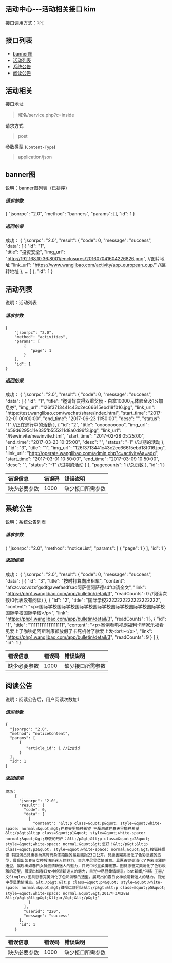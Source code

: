 ## 活动中心---活动相关接口 kim

接口调用方式：`RPC`

## 接口列表
- [banner图](#banner图)
- [活动列表](#活动列表)
- [系统公告](#系统公告)
- [阅读公告](#阅读公告)


活动相关
----------------

接口地址
> 域名/service.php?c=inside

请求方式
> post

参数类型 (`Content-Type`)
>  application/json

## banner图

说明：banner图列表（已排序）

##### 请求参数
  {
    "jsonrpc": "2.0",
    "method": "banners",
    "params": [],
    "id": 1
  }


##### 返回结果

  成功：
        {
          "jsonrpc": "2.0",
          "result": {
            "code": 0,
            "message": "success",
            "data": [
              {
                "id": "1",              
                "title": "投资安全",
                "img_url": "http://192.168.10.36:8001/enclosures/201607041604226826.png", //图片地址
                "link_url": "https://www.wanglibao.com/activity/app_european_cup/"   //跳转地址
              },
              ...
            ]
          },
          "id": 1
        }



## 活动列表

说明：活动列表

##### 请求参数

    {
        "jsonrpc": "2.0",
        "method": "activities",
        "params": [
            {
               "page": 1
            }
        ],
        "id": 1
    }


##### 返回结果

  成功：
        {
        "jsonrpc": "2.0",
        "result": {
          "code": 0,
          "message": "success",
          "data": [
            {
              "id": "1",
              "title": "邀请好友得双重奖励 - 白拿10000元体验金及1%加息券",
              "img_url": "126f3713441c43c2ec66615ebd18f016.jpg",
              "link_url": "https:/test.wanglibao.com/wechat/share/index.html",
              "start_time": "2017-02-01 00:00:00",
              "end_time": "2017-06-23 11:50:00",
              "desc": "",
              "status": "1"   //正在進行中的活動
            },
            {
              "id": "2",
              "title": "oooooooooo",
              "img_url": "b59d6295c11e335fb555211d8a0d96f3.jpg",
              "link_url": "/Newinvite/newinvite.html",
              "start_time": "2017-02-28 05:25:00",
              "end_time": "2017-03-23 10:35:00",
              "desc": "",
              "status": "-1"  //过期的活动
            },
            {
              "id": "3",
              "title": "1",
              "img_url": "126f3713441c43c2ec66615ebd18f016.jpg",
              "link_url": "http://operate.wanglibao.com/admin.php?c=activity&a=add",
              "start_time": "2017-03-01 10:50:00",
              "end_time": "2017-03-09 10:50:00",
              "desc": "",
              "status": "-1"  //过期的活动
            }
          ],
          "pagecounts": 1   //总页数
        },
        "id": 1
      }

错误信息 | 错误码 | 错误说明
:--|:--|:--
缺少必要参数 | 1000 | 缺少接口所需参数

## 系统公告

说明：系统公告列表

##### 请求参数
  {
    "jsonrpc": "2.0",
    "method": "noticeList",
    "params": [
              {
                 "page": 1
              }
          ],
    "id": 1
  }


##### 返回结果

  成功：
        {
        "jsonrpc": "2.0",
        "result": {
          "code": 0,
          "message": "success",
          "data": [
            {
              "id": "3",
              "title": "按时打算向出租车",
              "content": "afxzcvxcvdzsfgsdfgawefasdfsad阿萨德阿萨德sdf申请全文",
              "link": "https://php1.wanglibao.com/app/bulletin/detail/3",
              "readCounts": 0 //阅读次数(0代表没有阅读)
            },
            {
              "id": "2",
              "title": "国际学校2222222222222222222",
              "content": "&lt;p&gt;国际学校国际学校国际学校国际学校国际学校国际学校国际学校国际学校国际学校&lt;/p&gt;",
              "link": "https://php1.wanglibao.com/app/bulletin/detail/3",
              "readCounts": 1
            },
            {
              "id": "1",
              "title": "111111111111111111",
              "content": "&lt;p&gt;案例看电视剧福利卡萨家乐福看见爱上了咖啡姐阿斯利康都放假了卡死机付了款爱上发&lt;br/&gt;&lt;/p&gt;",
              "link": "https://php1.wanglibao.com/app/bulletin/detail/3",
              "readCounts": 9
            }
          ]
        },
        "id": 1
      }

错误信息 | 错误码 | 错误说明
:--|:--|:--
缺少必要参数 | 1000 | 缺少接口所需参数


## 阅读公告

说明：阅读公告后，用户阅读次数加1

##### 请求参数
    {
      "jsonrpc": "2.0",
      "method": "noticeContent",
      "params": [
          {
             "article_id": 1 //公告id
          }
      ],
      "id": 1
    }


##### 返回结果

    成功：
        {
          "jsonrpc": "2.0",
          "result": {
            "code": 0,
            "data": [
              {
                "content": "&lt;p class=&quot;p&quot; style=&quot;white-space: normal;&quot;&gt;在春天里播种希望 王磊测试在春天里播种希望&lt;/p&gt;&lt;p class=&quot;p1&quot; style=&quot;white-space: normal;&quot;&gt;尊敬的用户：&lt;/p&gt;&lt;p class=&quot;p2&quot; style=&quot;white-space: normal;&quot;&gt;您好！&lt;/p&gt;&lt;p class=&quot;p3&quot; style=&quot;white-space: normal;&quot;&gt;搜狐韩娱讯 韩国演员具惠善为某时尚杂志拍摄的最新画报23日公开。具惠善完美消化了色彩淡雅的造型，展现出如春日女神般清新迷人的魅力，目光中尽显柔情暖意。具惠善完美消化了色彩淡雅的造型，展现出如春日女神般清新迷人的魅力，目光中尽显柔情暖意。图具惠善完美消化了色彩淡雅的造型，展现出如春日女神般清新迷人的魅力，目光中尽显柔情暖意。bnt新闻/供稿 王容/文Singles/图具惠善完美消化了色彩淡雅的造型，展现出如春日女神般清新迷人的魅力，目光中尽显柔情暖意。&lt;/p&gt;&lt;p class=&quot;p4&quot; style=&quot;white-space: normal;&quot;&gt;赚呗运营团队&lt;/p&gt;&lt;p class=&quot;p5&quot; style=&quot;white-space: normal;&quot;&gt;2017年3月28日&lt;/p&gt;&lt;p&gt;&lt;br/&gt;&lt;/p&gt;"
              }
            ],
            "userid": "220",
            "message": "success"
          },
          "id": 1
        }

错误信息 | 错误码 | 错误说明
:--|:--|:--
缺少必要参数 | 1000 | 缺少接口所需参数